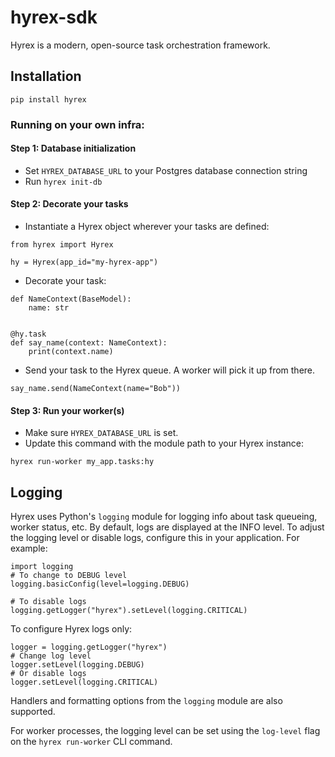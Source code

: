 # hyrex-sdk

Hyrex is a modern, open-source task orchestration framework.

## Installation

`pip install hyrex`

### Running on your own infra:

#### Step 1: Database initialization

- Set `HYREX_DATABASE_URL` to your Postgres database connection string
- Run `hyrex init-db`

#### Step 2: Decorate your tasks

- Instantiate a Hyrex object wherever your tasks are defined:

```
from hyrex import Hyrex

hy = Hyrex(app_id="my-hyrex-app")
```

- Decorate your task:

```
def NameContext(BaseModel):
    name: str


@hy.task
def say_name(context: NameContext):
    print(context.name)
```

- Send your task to the Hyrex queue. A worker will pick it up from there.

```
say_name.send(NameContext(name="Bob"))
```

#### Step 3: Run your worker(s)

- Make sure `HYREX_DATABASE_URL` is set.
- Update this command with the module path to your Hyrex instance:

```
hyrex run-worker my_app.tasks:hy
```

## Logging

Hyrex uses Python's `logging` module for logging info about task queueing, worker status, etc.
By default, logs are displayed at the INFO level. To adjust the logging level or disable logs, configure this in your application. For example:

```
import logging
# To change to DEBUG level
logging.basicConfig(level=logging.DEBUG)

# To disable logs
logging.getLogger("hyrex").setLevel(logging.CRITICAL)
```

To configure Hyrex logs only:

```
logger = logging.getLogger("hyrex")
# Change log level
logger.setLevel(logging.DEBUG)
# Or disable logs
logger.setLevel(logging.CRITICAL)
```

Handlers and formatting options from the `logging` module are also supported.

For worker processes, the logging level can be set using the `log-level` flag on the `hyrex run-worker` CLI command.
